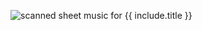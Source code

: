 <img 
    src="/tune/scan/{{ include.slug }}.jpg" 
    alt="scanned sheet music for {{ include.title }}">